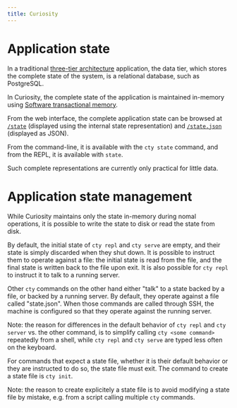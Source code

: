 ```yaml
---
title: Curiosity
---
```


# Application state

In a traditional [three-tier
architecture](https://en.wikipedia.org/wiki/Multitier_architecture)
application, the data tier, which stores the complete state of the system, is a
relational database, such as PostgreSQL.

In Curiosity, the complete state of the application is maintained in-memory
using [Software transactional
memory](https://en.wikipedia.org/wiki/Software_transactional_memory).

From the web interface, the complete application state can be browsed at
[`/state`](/state) (displayed using the internal state representation) and
[`/state.json`](/state.json) (displayed as JSON).

From the command-line, it is available with the `cty state` command, and from
the REPL, it is available with `state`.

Such complete representations are currently only practical for little data.

# Application state management

While Curiosity maintains only the state in-memory during nomal operations, it
is possible to write the state to disk or read the state from disk.

By default, the initial state of `cty repl` and `cty serve` are empty, and
their state is simply discarded when they shut down. It is possible to instruct
them to operate against a file: the initial state is read from the file, and
the final state is written back to the file upon exit. It is also possible for
`cty repl` to instruct it to talk to a running server.

Other `cty` commands on the other hand either "talk" to a state backed by a
file, or backed by a running server. By default, they operate against a file
called "state.json". When those commands are called through SSH, the machine is
configured so that they operate against the running server.

Note: the reason for differences in the default behavior of `cty repl` and `cty
server` vs. the other command, is to simplify calling `cty <some command>`
repeatedly from a shell, while `cty repl` and `cty serve` are typed less often
on the keyboard.

For commands that expect a state file, whether it is their default behavior or
they are instructed to do so, the state file must exit. The command to create a
state file is `cty init`.

Note: the reason to create explicitely a state file is to avoid modifying a
state file by mistake, e.g. from a script calling multiple `cty` commands.
